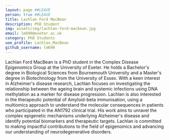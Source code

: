 ```yaml
---
layout: page ##LEAVE
person: true ##LEAVE
title: Lachlan Ford MacBean
description: PhD Student
img: assets/img/lachlan-ford-macbean.jpg
email: lm690@exeter.ac.uk
category: PhD Students
uoe_profile: Lachlan_MacBean
github_username: lm690
---
```


<!-- DESCRIPTION - PLEASE EDIT THE BELOW -->
Lachlan Ford MacBean is a PhD student in the Complex Disease Epigenomics Group at the University of Exeter. He holds a Bachelor's degree in Biological Sciences from Bournemouth University and a Master's degree in Biotechnology from the University of Essex. With a keen interest in Alzheimer's disease research, Lachlan focuses on investigating the relationship between the ageing brain and systemic infections using DNA methylation as a marker for disease progression. Lachlan is also interested in the therapeutic potential of Amyloid-beta immunisation, using a multiomics approach to understand the molecular consequences in patients who participated in the AN1792 clinical trial.
His work aims to unravel the complex epigenetic mechanisms underlying Alzheimer's disease and identify potential biomarkers and therapeutic targets. Lachlan is committed to making impactful contributions to the field of epigenomics and advancing our understanding of neurodegenerative disorders.


<!-- if you are unsure how to complete this, look here (https://github.com/aspides-js/aspides-js.github.io/blob/master/_people/nicholas-clifton.md?plain=1) for an example or you can slack jessica
